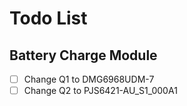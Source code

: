 # Todo List

## Battery Charge Module
- [ ] Change Q1 to DMG6968UDM-7
- [ ] Change Q2 to PJS6421-AU_S1_000A1 